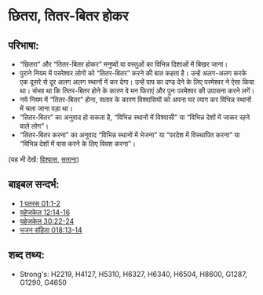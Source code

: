 # छितरा, तितर-बितर होकर #

## परिभाषा: ##

* “छितरा” और “तितर-बितर होकर” मनुष्यों या वस्तुओं का विभिन्न दिशाओं में बिखर जाना।
* पुराने नियम में परमेश्वर लोगों को “तितर-बितर” करने की बात कहता है। उन्हें अलग-अलग करके एक दूसरे से दूर अलग अलग स्थानों में कर देगा। उन्हें पाप का दण्ड देने के लिए परमेश्वर ने ऐसा किया था। संभव था कि तितर-बितर होने के कारण वे मन फिराएं और पुनः परमेश्वर की उपासना करने लगें।
* नये नियम में “तितर-बितर” होना, सताव के कारण विश्वासियों को अपना घर त्याग कर विभिन्न स्थानों में चला जाना पड़ा था।
* “तितर-बितर” का अनुवाद हो सकता है, “विभिन्न स्थानों में विश्वासी” या “विभिन्न देशों में जाकर रहने वाले लोग”।
* “तितर-बितर करना” का अनुवाद “विभिन्न स्थानों में भेजना” या “परदेश में विस्थापित करना” या “विभिन्न देशों में वास करने के लिए विवश करना”।
  

(यह भी देखें: [विश्वास](../kt/believer.md), [सताना](../other/persecute.md))

## बाइबल सन्दर्भ: ##

* [1 पतरस 01:1-2](rc://hi/tn/help/1pe/01/01)
* [यहेजकेल 12:14-16](rc://hi/tn/help/ezk/12/14)
* [यहेजकेल 30:22-24](rc://hi/tn/help/ezk/30/22)
* [भजन संहिता 018:13-14](rc://hi/tn/help/psa/018/013)

## शब्द तथ्य: ##

* Strong's: H2219, H4127, H5310, H6327, H6340, H6504, H8600, G1287, G1290, G4650
